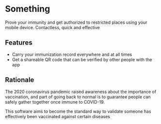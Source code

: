 # Something
Prove your immunity and get authorized to restricted places using your mobile device.
Contactless, quick and effective

## Features

- Carry your immunization record everywhere and at all times
- Get a shareable QR code that can be verified by other people with the app

## Rationale

The 2020 coronavirus pandemic raised awareness about the importance of vaccination, and part
of going back to normal is to guarantee people can safely gather together once immune to COVID-19.

This software aims to become the standard way to validate someone has effectively been vaccinated against certain diseases
